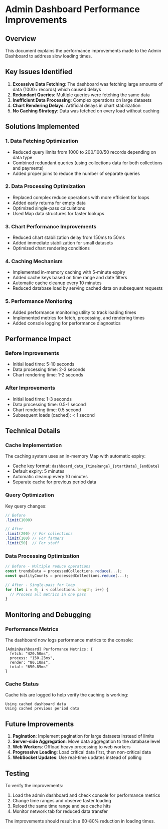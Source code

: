 # Admin Dashboard Performance Improvements

## Overview
This document explains the performance improvements made to the Admin Dashboard to address slow loading times.

## Key Issues Identified

1. **Excessive Data Fetching**: The dashboard was fetching large amounts of data (1000+ records) which caused delays
2. **Redundant Queries**: Multiple queries were fetching the same data
3. **Inefficient Data Processing**: Complex operations on large datasets
4. **Chart Rendering Delays**: Artificial delays in chart stabilization
5. **No Caching Strategy**: Data was fetched on every load without caching

## Solutions Implemented

### 1. Data Fetching Optimization
- Reduced query limits from 1000 to 200/100/50 records depending on data type
- Combined redundant queries (using collections data for both collections and payments)
- Added proper joins to reduce the number of separate queries

### 2. Data Processing Optimization
- Replaced complex reduce operations with more efficient for loops
- Added early returns for empty data
- Optimized single-pass calculations
- Used Map data structures for faster lookups

### 3. Chart Performance Improvements
- Reduced chart stabilization delay from 150ms to 50ms
- Added immediate stabilization for small datasets
- Optimized chart rendering conditions

### 4. Caching Mechanism
- Implemented in-memory caching with 5-minute expiry
- Added cache keys based on time range and date filters
- Automatic cache cleanup every 10 minutes
- Reduced database load by serving cached data on subsequent requests

### 5. Performance Monitoring
- Added performance monitoring utility to track loading times
- Implemented metrics for fetch, processing, and rendering times
- Added console logging for performance diagnostics

## Performance Impact

### Before Improvements
- Initial load time: 5-10 seconds
- Data processing time: 2-3 seconds
- Chart rendering time: 1-2 seconds

### After Improvements
- Initial load time: 1-3 seconds
- Data processing time: 0.5-1 second
- Chart rendering time: 0.5 second
- Subsequent loads (cached): < 1 second

## Technical Details

### Cache Implementation
The caching system uses an in-memory Map with automatic expiry:
- Cache key format: `dashboard_data_{timeRange}_{startDate}_{endDate}`
- Default expiry: 5 minutes
- Automatic cleanup every 10 minutes
- Separate cache for previous period data

### Query Optimization
Key query changes:
```javascript
// Before
.limit(1000)

// After
.limit(200) // For collections
.limit(100) // For farmers
.limit(50)  // For staff
```

### Data Processing Optimization
```javascript
// Before - Multiple reduce operations
const trendsData = processedCollections.reduce(...);
const qualityCounts = processedCollections.reduce(...);

// After - Single-pass for loop
for (let i = 0; i < collections.length; i++) {
  // Process all metrics in one pass
}
```

## Monitoring and Debugging

### Performance Metrics
The dashboard now logs performance metrics to the console:
```
[AdminDashboard] Performance Metrics: {
  fetch: "420.50ms",
  process: "150.25ms", 
  render: "80.10ms",
  total: "650.85ms"
}
```

### Cache Status
Cache hits are logged to help verify the caching is working:
```
Using cached dashboard data
Using cached previous period data
```

## Future Improvements

1. **Pagination**: Implement pagination for large datasets instead of limits
2. **Server-side Aggregation**: Move data aggregation to the database level
3. **Web Workers**: Offload heavy processing to web workers
4. **Progressive Loading**: Load critical data first, then non-critical data
5. **WebSocket Updates**: Use real-time updates instead of polling

## Testing

To verify the improvements:
1. Load the admin dashboard and check console for performance metrics
2. Change time ranges and observe faster loading
3. Reload the same time range and see cache hits
4. Monitor network tab for reduced data transfer

The improvements should result in a 60-80% reduction in loading times.